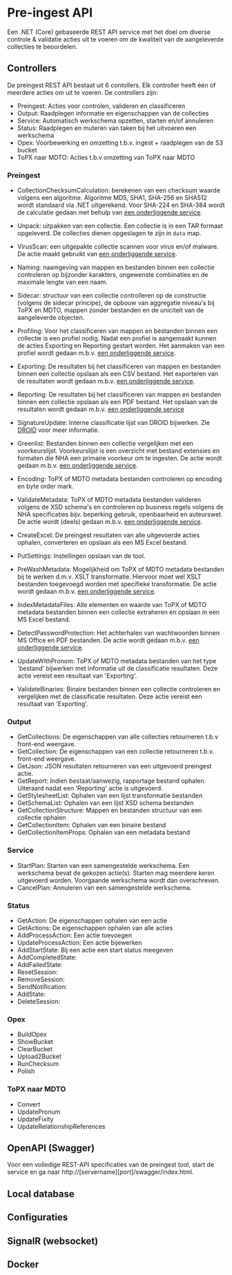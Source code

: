 # Pre-ingest API

Een .NET (Core) gebaseerde REST API service met het doel om diverse controle & validatie acties uit te voeren om de kwaliteit van de aangeleverde collecties te beoordelen.

## Controllers
De preingest REST API bestaat uit 6 contollers. Elk controller heeft één of meerdere acties om uit te voeren. De controllers zijn:

- Preingest: Acties voor controlen, valideren en classificeren
- Output: Raadplegen informatie en eigenschappen van de collecties 
- Service: Automatisch werkschema opzetten, starten en/of annuleren
- Status: Raadplegen en muteren van taken bij het uitvoeren een werkschema
- Opex: Voorbewerking en omzetting t.b.v. ingest + raadplegen van de S3 bucket 
- ToPX naar MDTO: Acties t.b.v omzetting van ToPX naar MDTO

### Preingest
- CollectionChecksumCalculation: berekenen van een checksum waarde volgens een algoritme. Algoritme MD5, SHA1, SHA-256 en SHA512 wordt standaard via .NET uitgerekend. Voor SHA-224 en SHA-384 wordt de calculatie gedaan met behulp van [een onderliggende service](https://github.com/noord-hollandsarchief/preingest-mdto-utilities).

- Unpack: uitpakken van een collectie. Een collectie is in een TAR formaat opgeleverd. De collecties dienen opgeslagen te zijn in `data` map.

- VirusScan: een uitgepakte collectie scannen voor virus en/of malware. De actie maakt gebruikt van [een onderliggende service](https://hub.docker.com/r/clamav/clamav). 

- Naming: naamgeving van mappen en bestanden binnen een collectie controleren op bijzonder karakters, ongewenste combinaties en de maximale lengte van een naam.

- Sidecar: structuur van een collectie controlleren op de constructie (volgens de sidecar principe), de opbouw van aggregatie niveau's bij ToPX en MDTO, mappen zonder bestanden en de uniciteit van de aangeleverde objecten.

- Profiling: Voor het classificeren van mappen en bestanden binnen een collectie is een profiel nodig. Nadat een profiel is aangemaakt kunnen de acties Exporting en Reporting gestart worden. Het aanmaken van een profiel wordt gedaan m.b.v. [een onderliggende service](https://github.com/noord-hollandsarchief/preingest-droid).

- Exporting: De resultaten bij het classificeren van mappen en bestanden binnen een collectie opslaan als een CSV bestand. Het exporteren van de resultaten wordt gedaan m.b.v. [een onderliggende service](https://github.com/noord-hollandsarchief/preingest-droid).

- Reporting: De resultaten bij het classificeren van mappen en bestanden binnen een collectie opslaan als een PDF bestand. Het opslaan van de resultaten wordt gedaan m.b.v. [een onderliggende service](https://github.com/noord-hollandsarchief/preingest-droid)

- SignatureUpdate: Interne classificatie lijst van DROID bijwerken. Zie [DROID](https://www.nationalarchives.gov.uk/information-management/manage-information/preserving-digital-records/droid/) voor meer informatie.

- Greenlist: Bestanden binnen een collectie vergelijken met een voorkeurslijst. Voorkeurslijst is een overzicht met bestand extensies en formaten die NHA een primaire voorkeur om te ingesten. De actie wordt gedaan m.b.v. [een onderliggende service](https://github.com/noord-hollandsarchief/preingest-mdto-utilities).

- Encoding: ToPX of MDTO metadata bestanden controleren op encoding en byte order mark.

- ValidateMetadata: ToPX of MDTO metadata bestanden valideren volgens de XSD schema's en controleren op business regels volgens de NHA specificaties bijv. beperking gebruik, openbaarheid en auteurswet. De actie wordt (deels) gedaan m.b.v. [een onderliggende service](https://github.com/noord-hollandsarchief/preingest-xslweb).

- CreateExcel: De preingest resultaten van alle uitgevoerde acties ophalen, converteren en opslaan als een MS Excel bestand.

- PutSettings: Instellingen opslaan van de tool.

- PreWashMetadata: Mogelijkheid om ToPX of MDTO metadata bestanden bij te werken d.m.v. XSLT transformatie. Hiervoor moet wel XSLT bestanden toegevoegd worden met specifieke transformatie. De actie wordt gedaan m.b.v. [een onderliggende service](https://github.com/noord-hollandsarchief/preingest-xslweb).

- IndexMetadataFiles: Alle elementen en waarde van ToPX of MDTO metadata bestanden binnen een collectie extraheren en opslaan in een MS Excel bestand.

- DetectPasswordProtection: Het achterhalen van wachtwoorden binnen MS Office en PDF bestanden. De actie wordt gedaan m.b.v. [een onderliggende service](https://github.com/noord-hollandsarchief/preingest-mdto-utilities). 

- UpdateWithPronom: ToPX of MDTO metadata bestanden van het type 'bestand' bijwerken met informatie uit de classificatie resultaten. Deze actie vereist een resultaat van 'Exporting'. 

- ValidateBinaries: Binaire bestanden binnen een collectie controleren en vergelijken met de classificatie resultaten. Deze actie vereist een resultaat van 'Exporting'.

### Output
- GetCollections: De eigenschappen van alle collecties retourneren t.b.v front-end weergave.
- GetCollection: De eigenschappen van een collectie retourneren t.b.v. front-end weergave.
- GetJson: JSON resultaten retourneren van een uitgevoerd preingest actie.
- GetReport: Indien bestaat/aanwezig, rapportage bestand ophalen. Uiteraard nadat een 'Reporting' actie is uitgevoerd.
- GetStylesheetList: Ophalen van een lijst transformatie bestanden 
- GetSchemaList: Ophalen van een lijst XSD schema bestanden
- GetCollectionStructure: Mappen en bestanden structuur van een collectie ophalen 
- GetCollectionItem: Ophalen van een binaire bestand 
- GetCollectionItemProps: Ophalen van een metadata bestand

### Service
- StartPlan: Starten van een samengestelde werkschema. Een werkschema bevat de gekozen actie(s). Starten mag meerdere keren uitgevoerd worden. Voorgaande werkschema wordt dan overschreven.
- CancelPlan: Annuleren van een samengestelde werkschema.

### Status
- GetAction: De eigenschappen ophalen van een actie 
- GetActions: De eigenschappen ophalen van alle acties
- AddProcessAction: Een actie toevoegen 
- UpdateProcessAction: Een actie bijewerken
- AddStartState: Bij een actie een start status meegeven 
- AddCompletedState:
- AddFailedState:
- ResetSession:
- RemoveSession:
- SendNotification:
- AddState:
- DeleteSession:

### Opex
- BuildOpex
- ShowBucket
- ClearBucket
- Upload2Bucket
- RunChecksum
- Polish

### ToPX naar MDTO
- Convert
- UpdatePronum
- UpdateFixity
- UpdateRelationshipReferences

## OpenAPI (Swagger)
Voor een volledige REST-API specificaties van de preingest tool, start de service en ga naar http://[servername][port]/swagger/index.html.

## Local database

## Configuraties

## SignalR (websocket)

## Docker



